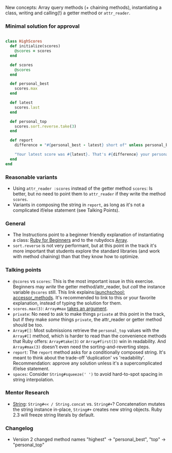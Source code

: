 New concepts: Array query methods (+ chaining methods), instantiating a class, writing and calling(!) a getter method or `attr_reader`.

### Minimal solution for approval

```ruby

class HighScores
  def initialize(scores)
    @scores = scores
  end

  def scores
    @scores
  end

  def personal_best
    scores.max
  end

  def latest
    scores.last
  end

  def personal_top
    scores.sort.reverse.take(3) 
  end

  def report
    difference = "#{personal_best - latest} short of" unless personal_best == latest

    "Your latest score was #{latest}. That's #{difference} your personal best!".squeeze(' ')
  end
end

```
### Reasonable variants
 - Using `attr_reader :scores` instead of the getter method `scores`: Is better, but no need to point them to `attr_reader` if they write the method `scores`. 
 - Variants in composing the string in `report`, as long as it's not a complicated if/else statement (see Talking Points).

### General 
- The Instructions point to a beginner friendly explanation of instantiating a class: 
[Ruby for Beginners](http://ruby-for-beginners.rubymonstas.org/writing_classes/initializers.html)
and to the rubydocs [Array](https://ruby-doc.org/core/Array.html). 
- `sort.reverse` is not very performant, but at this point in the track it's more important that students explore the 
standard libraries (and work with method chaining) than that they know how to optimize.

### Talking points
- `@scores` vs `scores`: This is the most important issue in this exercise. Beginners may _write_ the getter method/attr_reader, but _call_ the instance variable `@scores` still.
This link explains:[launchschool: accessor_methods](https://launchschool.com/books/oo_ruby/read/classes_and_objects_part1#accessormethods). It's recommended to link to this or your favorite explanation, instead of typing the solution for them. 
- `scores.max(3)`: `Array#max` [takes an argument](https://ruby-doc.org/core/Array.html#method-i-max).
- `private`: No need to ask to make things `private` at this point in the track, but if they make _some_ things `private`, the attr_reader or getter method should be too.
- `Array#[]`: Most submissions retrieve the `personal_top` values with the `Array#[]` method, which is harder to read than the convenience methods that Ruby offers: `Array#take(3)` or `Array#first(3)` win in readability. And `Array#max(3)` doesn't even need the sorting-and-reverting steps. 
- `report`: The `report` method asks for a conditionally composed string. It's meant to think about the trade-off 'duplication' vs 'readability'. Recommendation: approve any solution unless it's a supercomplicated if/else statement. 
- `spaces`: Consider `String#squeeze(' ')` to avoid hard-to-spot spacing in string interpolation. 

### Mentor Research
- [String](https://ruby-doc.org/core/String.html): `String#<< / String.concat` vs. `String#+`? 
Concatenation mutates the string instance in-place, `String#+` creates new string objects.
Ruby 2.3 will freeze string literals by default.

### Changelog
- Version 2 changed method names "highest" -> "personal_best", "top" -> "personal_top"
